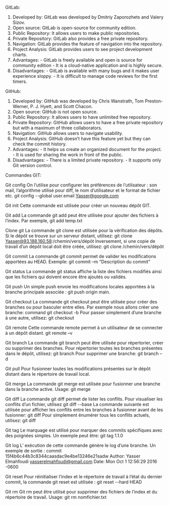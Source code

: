 GitLab:

 1. Developed by: GitLab was developed by Dmitriy Zaporozhets and Valery Sizov.
 2. Open source: GitLab is open-source for community edition.
 3. Public Repository: It allows users to make public repositories.
 4. Private Repository: GitLab also provides a free private repository.
 5. Navigation: GitLab provides the feature of navigation into the repository.
 6. Project Analysis: GitLab provides users to see project development charts.
 7. Advantages: - GitLab is freely available and open is source for community edition
		- It is a cloud-native application and is highly secure.
 8. Disadvantages: - GitLab is available with many bugs and it makes user experience sloppy.
		- It is difficult to manage code reviews for the first timers.

GitHub:

 1. Developed by: GitHub was developed by Chris Wanstrath, Tom Preston-Werner, P. J. Hyett, and Scott Chacon.
 2. Open source: GitHub is not open source.
 3. Public Repository: It allows users to have unlimited free repository.
 4. Private Repository: GitHub allows users to have a free private repository but with a maximum of three collaborators.
 5. Navigation: GitHub allows users to navigate usability.
 6. Project Analysis: GitHub doesn’t have this feature yet but they can check the commit history.
 7. Advantages: - It helps us create an organized document for the project.
		- It is used for sharing the work in front of the public.
 8. Disadvantages: - There is a limited private repository.
		- It supports only Git version control.


Commandes GIT:

Git config
On l’utilise pour configurer les préférences de l’utilisateur : son mail, l’algorithme utilisé pour diff, le nom d’utilisateur et le format de fichier etc.
git config --global user.email Yasser@google.com

Git init
Cette commande est utilisée pour créer un nouveau dépôt GIT.

Git add
La commande git add peut être utilisée pour ajouter des fichiers à l’index. Par exemple, git add temp.txt

Clone git
La commande git clone est utilisée pour la vérification des dépôts. Si le dépôt se trouve sur un serveur distant, utilisez:
git clone Yasser@93.188.160.58:/chemin/vers/dépôt
Inversement, si une copie de travail d’un dépôt local doit être créée, utilisez:
git clone /chemin/vers/dépôt

Git commit
La commande git commit permet de valider les modifications apportées au HEAD. Exemple: git commit –m “Description du commit”

Git status
La commande git status affiche la liste des fichiers modifiés ainsi que les fichiers qui doivent encore être ajoutés ou validés.

Git push
Un simple push envoie les modifications locales apportées à la branche principale associée : git push origin main.

Git checkout
La commande git checkout peut être utilisée pour créer des branches ou pour basculer entre elles. Par exemple nous allons créer une branche:
command git checkout -b <nom-branche>
Pour passer simplement d’une branche à une autre, utilisez:
git checkout <nom-branche>

Git remote
Cette commande remote permet à un utilisateur de se connecter à un dépôt distant. git remote –v

Git branch
La commande git branch peut être utilisée pour répertorier, créer ou supprimer des branches. Pour répertorier toutes les branches présentes dans le dépôt, utilisez:
git branch
Pour supprimer une branche:
git branch –d <nom-branche>

Git pull
Pour fusionner toutes les modifications présentes sur le dépôt distant dans le répertoire de travail local.

Git merge
La commande git merge est utilisée pour fusionner une branche dans la branche active. Usage:
git merge <nom-branche>

Git diff
La commande git diff permet de lister les conflits. Pour visualiser les conflits d’un fichier, utilisez
git diff --base <nom-fichier>
La commande suivante est utilisée pour afficher les conflits entre les branches à fusionner avant de les fusionner:
git diff <branche-source> <branche-cible>
Pour simplement énumérer tous les conflits actuels, utilisez:
git diff

Git tag
Le marquage est utilisé pour marquer des commits spécifiques avec des poignées simples. Un exemple peut être:
git tag 1.1.0 <insert-commitID-here>

Git log
L’ exécution de cette commande génère le log d’une branche. Un exemple de sortie :
commit 15f4b6c44b3c8344caasdac9e4be13246e21sadw 
Author: Yasser Elmahfoudi <yasserelmahfoudi@gmail.com> 
Date: Mon Oct 1 12:56:29 2016 -0600

Git reset
Pour réinitialiser l’index et le répertoire de travail à l’état du dernier commit, la commande git reset est utilisée :
git reset --hard HEAD

Git rm
Git rm peut être utilisé pour supprimer des fichiers de l’index et du répertoire de travail. Usage:
git rm nomfichier.txt